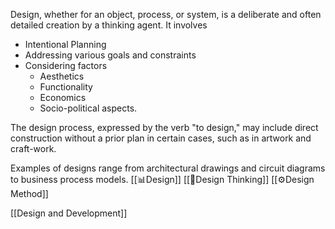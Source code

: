 Design, whether for an object, process, or system, is a deliberate and often detailed creation by a thinking agent.
It involves 
 - Intentional Planning
 - Addressing various goals and constraints
 - Considering factors
	 - Aesthetics
	 - Functionality
	 - Economics
	 - Socio-political aspects. 
	
The design process, expressed by the verb "to design," may include direct construction without a prior plan in certain cases, such as in artwork and craft-work. 


Examples of designs range from architectural drawings and circuit diagrams to business process models.
[[📊Design]]
[[🤔Design Thinking]]
[[⚙️Design Method]]

[[Design and Development]]